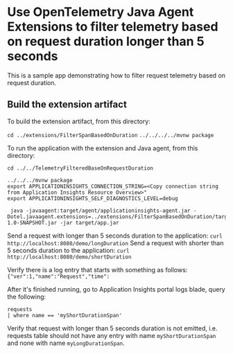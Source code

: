 # Use OpenTelemetry Java Agent Extensions to filter telemetry based on request duration longer than 5 seconds

This is a sample app demonstrating how to filter request telemetry based on request duration.

## Build the extension artifact

To build the extension artifact, from this directory:

`cd ../extensions/FilterSpanBasedOnDuration`
`../../../../mvnw package`

To run the application with the extension and Java agent, from this directory:

`cd ../../TelemetryFilteredBaseOnRequestDuration`

```
../../../mvnw package
export APPLICATIONINSIGHTS_CONNECTION_STRING=<Copy connection string from Application Insights Resource Overview>"
export APPLICATIONINSIGHTS_SELF_DIAGNOSTICS_LEVEL=debug

 java -javaagent:target/agent/applicationinsights-agent.jar -Dotel.javaagent.extensions=../extensions/FilterSpanBasedOnDuration/target/FilterSpanBasedOnDuration-1.0-SNAPSHOT.jar -jar target/app.jar
```

Send a request with longer than 5 seconds duration to the application: `curl http://localhost:8080/demo/longDuration`
Send a request with shorter than 5 seconds duration to the application: `curl http://localhost:8080/demo/shortDuration`

Verify there is a log entry that starts with something as follows:
  `{"ver":1,"name":"Request","time":`

After it's finished running, go to Application Insights portal logs blade, query the following:

  ```kusto
  requests
  | where name == 'myShortDurationSpan'
  ```

Verify that request with longer than 5 seconds duration is not emitted, i.e. requests table should not have any entry with name `myShortDurationSpan` and none with name `myLongDurationSpan`.
